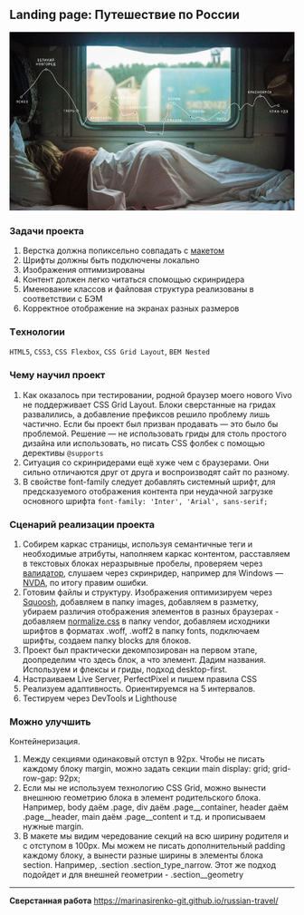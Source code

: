 Landing page: Путешествие по России
-------------
![фото из шапки сайта](https://github.com/MarinaSirenko-git/russian-travel/blob/master/images/lead-polka.jpg "")

### Задачи проекта
1. Верстка должна попиксельно совпадать с [макетом](https://www.figma.com/file/5S2WSbEFL6awjVWJ0NWL8Q/Sprint-3_-Russia-_-desktop-mobile?node-id=28503%3A0)
2. Шрифты должны быть подключены локально
3. Изображения оптимизированы
4. Контент должен легко читаться спомощью скринридера
5. Именование классов и файловая структура реализованы в соответствии с БЭМ
6. Корректное отображение на экранах разных размеров

### Tехнологии
`HTML5`, `CSS3`, `CSS Flexbox`, `CSS Grid Layout`, `BEM Nested`

### Чему научил проект
1. Как оказалось при тестировании, родной браузер моего нового Vivo не поддерживает CSS Grid Layout. Блоки сверстанные на гридах развалились, а добавление префиксов решило проблему лишь частично. Если бы проект был призван продавать &mdash; это было бы проблемой. Решение &mdash; не использовать гриды для столь простого дизайна или использовать, но писать CSS фолбек с помощью дерективы `@supports`
2. Ситуация со скринридерами ещё хуже чем с браузерами. Они сильно отличаются друг от друга и воспроизводят сайт по разному.
3. В свойстве font-family следует добавлять системный шрифт, для предсказуемого отображения контента при неудачной загрузке основного шрифта `font-family: 'Inter', 'Arial', sans-serif;`

### Сценарий реализации проекта
1. Собирем каркас страницы, используя семантичные теги и необходимые атрибуты, наполняем каркас контентом, расставляем в текстовых блоках неразрывные пробелы, проверяем через [валидатор](https://validator.w3.org/#validate_by_input), слушаем через скринридер, например для Windows &mdash; [NVDA](https://nvda.ru/), по итогу правим ошибки.
2. Готовим файлы и структуру. Изображения оптимизируем через [Squoosh](https://squoosh.app/), добавляем в папку images, добавляем в разметку, убираем различия отображения элементов в разных браузерах - добавляем [normalize.css](https://necolas.github.io/normalize.css/) в папку vendor, добавляем исходники шрифтов в форматах .woff, .woff2 в папку fonts, подключаем шрифты, создаем папку blocks для блоков.
3. Проект был практически декомпозирован на первом этапе, доопределим что здесь блок, а что элемент. Дадим названия. Используем и флексы и гриды, подход desktop-first.
4. Настраиваем Live Server, PerfectPixel и пишем правила CSS
5. Реализуем адаптивность. Ориентируемся на 5 интервалов.
6. Тестируем через DevTools и Lighthouse

### Можно улучшить
Контейнеризация.
1. Между секциями одинаковый отступ в 92px. Чтобы не писать каждому блоку margin, можно задать секции main display: grid; grid-row-gap: 92px;
2. Если мы не используем технологию CSS Grid, можно вынести внешнюю геометрию блока в элемент родительского блока. Например, body даём .page, div даём .page__container, header даём .page__header,  main даём .page__content и т.д. и прописываем нужные margin.
3. В макете мы видим чередование секций на всю ширину родителя и с отступом в 100px. Мы можем не писать дополнительный padding каждому блоку, а вынести разные ширины в элементы блока section. Например, .section .section_type_narrow. Этот же подход подойдет и для внешней геометрии - .section__geometry

-------------
**Сверстанная работа** https://marinasirenko-git.github.io/russian-travel/

